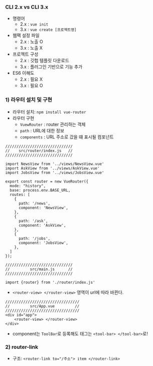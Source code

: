 ### CLI 2.x vs CLI 3.x
- 명령어
  - 2.x : `vue init`
  - 3.x : `vue create [프로젝트명]`
- 웹팩 설정 파일
  - 2.x : 노출 O
  - 3.x : 노출 X
- 프로젝트 구성
  - 2.x : 깃헙 템플릿 다운로드
  - 3.x : 플러그인 기반으로 기능 추가
- ES6 이해도
  - 2.x : 필요 X
  - 3.x : 필요 O

### 1) 라우터 설치 및 구현
- 라우터 설치: `npm install vue-router`
- 라우터 구현
  - `VuewRouter` : router 관리하는 객체
  - `path` : URL에 대한 정보
  - `components` : URL 주소로 갔을 떄 표시될 컴포넌트
```
//////////////////////////////
//    src/router/index.js   //
//////////////////////////////

import NewsView from '../views/NewsView.vue'
import AskView from '../views/AskView.vue'
import JobsView from '../views/JobsView.vue'

export const router = new VueRouter({ 
  mode: "history",
  base: process.env.BASE_URL,
  routes: [
    {
      path: '/news', 
      component: 'NewsView', 
    },
    {
      path: '/ask',
      component: 'AskView',
    },
    {
      path: '/jobs',
      component: 'JobsView',
    },
  ]
});

//////////////////////////////
//         src/main.js      //
//////////////////////////////

import {router} from './router/index.js'
```
- `<router-view> </router-view>` 영역이 url에 따라 바뀐다.
```
/////////////////////////////////
//         src/App.vue         //
/////////////////////////////////
<div id="app">
    <router-view> </router-view> 
</div>
```
- component는 `ToolBar`로 등록해도 태그는 `<tool-bar> </tool-bar>`로!

### 2) router-link
- 구조: `<router-link to="/주소"> item </router-link>`
